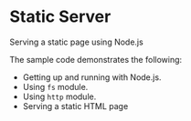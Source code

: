 # Static Server
Serving a static page using Node.js

The sample code demonstrates the following:
- Getting up and running with Node.js.
- Using `fs` module.
- Using `http` module.
- Serving a static HTML page
